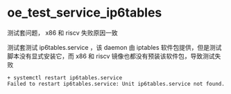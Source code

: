 # oe_test_service_ip6tables

测试套问题， x86 和 riscv 失败原因一致

测试套测试 ip6tables.service ，该 daemon 由 iptables 软件包提供，但是测试脚本没有显式安装它，而 x86 和 riscv 镜像也都没有预装该软件包，导致测试失败

```
+ systemctl restart ip6tables.service
Failed to restart ip6tables.service: Unit ip6tables.service not found.
```

